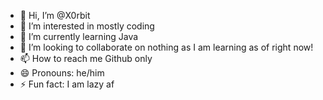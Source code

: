 - 👋 Hi, I’m @X0rbit
- 👀 I’m interested in mostly coding
- 🌱 I’m currently learning Java
- 💞️ I’m looking to collaborate on nothing as I am learning as of right now!
- 📫 How to reach me Github only
- 😄 Pronouns: he/him
- ⚡ Fun fact: I am lazy af

<!---
Sidh09/Sidh09 is a ✨ special ✨ repository because its `README.md` (this file) appears on your GitHub profile.
You can click the Preview link to take a look at your changes.
--->
